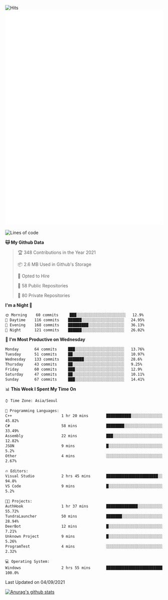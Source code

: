![Hits](https://hits.seeyoufarm.com/api/count/incr/badge.svg?url=https%3A%2F%2Fgithub.com%2Fkokose1234&count_bg=%2379C83D&title_bg=%23555555&icon=apple.svg&icon_color=%23E7E7E7&title=hits&edge_flat=false)
<br/>
![Metrics](https://github.com/kokose1234/kokose1234/blob/main/github-metrics.svg)

<!--START_SECTION:waka-->
![Lines of code](https://img.shields.io/badge/From%20Hello%20World%20I%27ve%20Written-12.4%20million%20lines%20of%20code-blue)

**🐱 My Github Data** 

> 🏆 348 Contributions in the Year 2021
 > 
> 📦 2.6 MB Used in Github's Storage 
 > 
> 💼 Opted to Hire
 > 
> 📜 58 Public Repositories 
 > 
> 🔑 80 Private Repositories  
 > 
**I'm a Night 🦉** 

```text
🌞 Morning    60 commits     ███░░░░░░░░░░░░░░░░░░░░░░   12.9% 
🌆 Daytime    116 commits    ██████░░░░░░░░░░░░░░░░░░░   24.95% 
🌃 Evening    168 commits    █████████░░░░░░░░░░░░░░░░   36.13% 
🌙 Night      121 commits    ██████░░░░░░░░░░░░░░░░░░░   26.02%

```
📅 **I'm Most Productive on Wednesday** 

```text
Monday       64 commits     ███░░░░░░░░░░░░░░░░░░░░░░   13.76% 
Tuesday      51 commits     ██░░░░░░░░░░░░░░░░░░░░░░░   10.97% 
Wednesday    133 commits    ███████░░░░░░░░░░░░░░░░░░   28.6% 
Thursday     43 commits     ██░░░░░░░░░░░░░░░░░░░░░░░   9.25% 
Friday       60 commits     ███░░░░░░░░░░░░░░░░░░░░░░   12.9% 
Saturday     47 commits     ██░░░░░░░░░░░░░░░░░░░░░░░   10.11% 
Sunday       67 commits     ███░░░░░░░░░░░░░░░░░░░░░░   14.41%

```


📊 **This Week I Spent My Time On** 

```text
⌚︎ Time Zone: Asia/Seoul

💬 Programming Languages: 
C++                      1 hr 20 mins        ███████████░░░░░░░░░░░░░░   45.82% 
C#                       58 mins             ████████░░░░░░░░░░░░░░░░░   33.49% 
Assembly                 22 mins             ███░░░░░░░░░░░░░░░░░░░░░░   12.82% 
JSON                     9 mins              █░░░░░░░░░░░░░░░░░░░░░░░░   5.2% 
Other                    4 mins              ░░░░░░░░░░░░░░░░░░░░░░░░░   2.67%

🔥 Editors: 
Visual Studio            2 hrs 45 mins       ███████████████████████░░   94.8% 
VS Code                  9 mins              █░░░░░░░░░░░░░░░░░░░░░░░░   5.2%

🐱‍💻 Projects: 
AuthHook                 1 hr 37 mins        ██████████████░░░░░░░░░░░   55.72% 
TundraLauncher           50 mins             ███████░░░░░░░░░░░░░░░░░░   28.94% 
DeerBot                  12 mins             █░░░░░░░░░░░░░░░░░░░░░░░░   7.21% 
Unknown Project          9 mins              █░░░░░░░░░░░░░░░░░░░░░░░░   5.26% 
ProgramTest              4 mins              ░░░░░░░░░░░░░░░░░░░░░░░░░   2.32%

💻 Operating System: 
Windows                  2 hrs 55 mins       █████████████████████████   100.0%

```


 Last Updated on 04/09/2021
<!--END_SECTION:waka-->

[![Anurag's github stats](https://github-readme-stats.vercel.app/api?username=kokose1234&theme=dracula)](https://github.com/anuraghazra/github-readme-stats)



	
